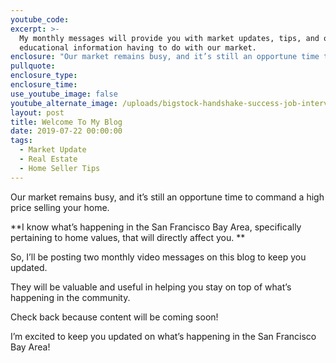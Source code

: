 ```yaml
---
youtube_code:
excerpt: >-
  My monthly messages will provide you with market updates, tips, and other
  educational information having to do with our market.
enclosure: "Our market remains busy, and it’s still an opportune time to command a high price selling your home. I know what’s happening in the [AREA] areas, specifically pertaining to home values, that will directly affect you. So, I’ll be posting two monthly video messages on this blog to keep you updated.\_ They will be valuable and useful in helping you stay on top of what’s happening in the community. Check back because content will be coming soon! I’m excited to keep you updated on what’s happening in the [AREA] areas!"
pullquote:
enclosure_type:
enclosure_time:
use_youtube_image: false
youtube_alternate_image: /uploads/bigstock-handshake-success-job-intervie-254790886.jpg
layout: post
title: Welcome To My Blog
date: 2019-07-22 00:00:00
tags:
  - Market Update
  - Real Estate
  - Home Seller Tips
---
```


Our market remains busy, and it’s still an opportune time to command a high price selling your home.

**I know what’s happening in the San Francisco Bay Area, specifically pertaining to home values, that will directly affect you. **

So, I’ll be posting two monthly video messages on this blog to keep you updated. &nbsp;

They will be valuable and useful in helping you stay on top of what’s happening in the community.

Check back because content will be coming soon\!

I’m excited to keep you updated on what’s happening in the San Francisco Bay Area\!